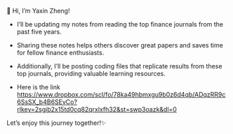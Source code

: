 👋 Hi, I’m Yaxin Zheng!

- I’ll be updating my notes from reading the top finance journals from the past five years. 

- Sharing these notes helps others discover great papers and saves time for fellow finance enthusiasts.

- Additionally, I’ll be posting coding files that replicate results from these top journals, providing valuable learning resources.
  
- Here is the link https://www.dropbox.com/scl/fo/78ka49hbmxgu9b0z6d4qb/ADqzRR9c6SsSX_b4B6SEvCo?rlkey=2sgib2x15td0cq82qrxlxfh32&st=swp3oazk&dl=0

Let’s enjoy this journey together!✨

<!---
CN55555/CN55555 is a ✨ special ✨ repository because its `README.md` (this file) appears on your GitHub profile.
You can click the Preview link to take a look at your changes.
--->

